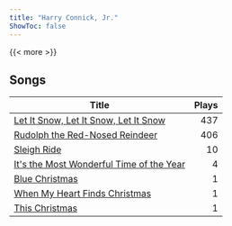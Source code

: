 ```yaml
---
title: "Harry Connick, Jr."
ShowToc: false
---
```


{{< more >}}

## Songs
Title | Plays 
----- | -----: 
[Let It Snow, Let It Snow, Let It Snow](/songs/let-it-snow-let-it-snow-let-it-snow) | 437
[Rudolph the Red-Nosed Reindeer](/songs/rudolph-the-red-nosed-reindeer) | 406
[Sleigh Ride](/songs/sleigh-ride) | 10
[It's the Most Wonderful Time of the Year](/songs/its-the-most-wonderful-time-of-the-year) | 4
[Blue Christmas](/songs/blue-christmas) | 1
[When My Heart Finds Christmas](/songs/when-my-heart-finds-christmas) | 1
[This Christmas](/songs/this-christmas) | 1


